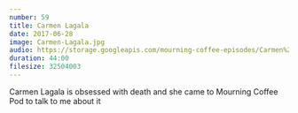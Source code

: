 ```yaml
---
number: 59
title: Carmen Lagala
date: 2017-06-28
image: Carmen-Lagala.jpg
audio: https://storage.googleapis.com/mourning-coffee-episodes/Carmen%20Lagala%20Release.mp3
duration: 44:00
filesize: 32504003
---
```


Carmen Lagala is obsessed with death and she came to Mourning Coffee Pod to talk to me about it
